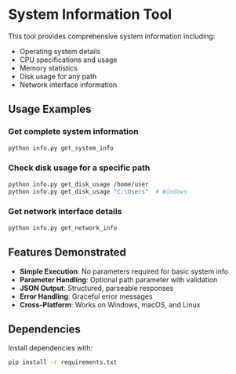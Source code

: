 # System Information Tool

This tool provides comprehensive system information including:

- Operating system details
- CPU specifications and usage
- Memory statistics  
- Disk usage for any path
- Network interface information

## Usage Examples

### Get complete system information
```bash
python info.py get_system_info
```

### Check disk usage for a specific path
```bash
python info.py get_disk_usage /home/user
python info.py get_disk_usage "C:\Users"  # Windows
```

### Get network interface details
```bash
python info.py get_network_info
```

## Features Demonstrated

- **Simple Execution**: No parameters required for basic system info
- **Parameter Handling**: Optional path parameter with validation
- **JSON Output**: Structured, parseable responses
- **Error Handling**: Graceful error messages
- **Cross-Platform**: Works on Windows, macOS, and Linux

## Dependencies

Install dependencies with:
```bash
pip install -r requirements.txt
```
